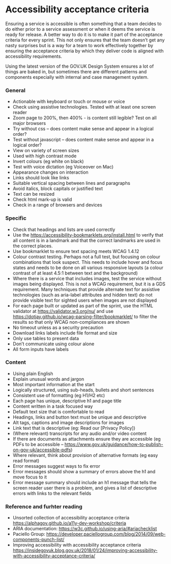 <!-- Nav 
* [Interaction design and service design](/README.md)
* [What interaction designers and service designers do](/design.md)
* [Defra Design community](/community.md)
* [Tools and resources](/tools-and-resources.md)
* [Defra design standards](https://github.com/DEFRA/design-standards)
* [Specialist Publisher](/specialist-publisher.md)
* Accessibility acceptance criteria
* [Design crits](/design-crits.md)
* [Case studies](/case-studies.md)-->

# Accessibility acceptance criteria

Ensuring a service is accessible is often something that a team decides to do either prior to a service assessment or when it deems the service is ready for release. A better way to do it is to make it part of the acceptance criteria for every sprint. This not only ensures that the team doesn’t get any nasty surprises but is a way for a team to work effectively together by ensuring the acceptance criteria by which they deliver code is aligned with accessibility requirements.

Using the latest version of the GOV.UK Design System ensures a lot of things are baked in, but sometimes there are different patterns and components especially with internal and case management system.

### General

* Actionable with keyboard or touch or mouse or voice
* Check using assistive technologies. Tested with at least one screen reader
* Zoom page to 200%, then 400% - is content still legible? Test on all major browsers
* Try without css – does content make sense and appear in a logical order?
* Test without javascript – does content make sense and appear in a logical order?
* View on variety of screen sizes
* Used with high contrast mode
* Invert colours (eg white on black)
* Test with voice dictation (eg Voiceover on Mac)
* Appearance changes on interaction
* Links should look like links
* Suitable vertical spacing between lines and paragraphs
* Avoid italics, block capitals or justified text
* Text can be resized
* Check html mark-up is valid
* Check in a range of browsers and devices

### Specific

* Check that headings and lists are used correctly
* Use the https://accessibility-bookmarklets.org/install.html to verify that all content is in a landmark and that the correct landmarks are used in the correct places.
* Use bookmarklet to ensure text spacing meets WCAG 1.4.12
* Colour contrast testing. Perhaps not a full test, but focusing on colour combinations that look suspect. This needs to include hover and focus states and needs to be done on all various responsive layouts (a colour contrast of at least 4.5:1 between text and the background)
* Where there is a service that includes images, test the service without images being displayed. This is not a WCAG requirement, but it is a GDS requirement. Many techniques that provide alternate text for assistive technologies (such as aria-label attributes and hidden text) do not provide visible text for sighted users when images are not displayed
* For each page built or updated as part of the sprint, use the HTML validator at https://validator.w3.org/nu/ and use https://dotjay.github.io/wcag-parsing-filter/bookmarklet/ to filter the results so that only WCAG non-compliances are shown
* No timeout unless as a security precaution
* Download links labels include file format and size
* Only use tables to present data
* Don’t communicate using colour alone
* All form inputs have labels

### Content

* Using plain English
* Explain unusual words and jargon
* Most important information at the start
* Logically structured, using sub-heads, bullets and short sentences
* Consistent use of formatting (eg H1/H2 etc)
* Each page has unique, descriptive h1 and page title
* Content written in a task focused way
* Default text size that is comfortable to read
* Headings, links and button text must be unique and descriptive
* Alt tags, captions and image descriptions for images
* Link text that is descriptive (eg: Read our [Privacy Policy])
* (Where relevant) transcripts for any audio and/or video content
* If there are documents as attachments ensure they are accessible (eg PDFs to be accessible – https://www.gov.uk/guidance/how-to-publish-on-gov-uk/accessible-pdfs)
* Where relevant, think about provision of alternative formats (eg easy read format)
* Error messages suggest ways to fix error
* Error messages should show a summary of errors above the h1 and move focus to it
* Error message summary should include an h1 message that tells the screen reader user there is a problem, and gives a list of descriptive errors with links to the relevant fields

### Reference and furhter reading

* Unsorted collection of accessibility acceptance criteria https://alphagov.github.io/a11y-dev-workshop/criteria
* ARIA documentation: https://w3c.github.io/using-aria/#ariachecklist
* Paciello Group: https://developer.paciellogroup.com/blog/2014/09/web-components-punch-list/
* Improving accessibility with accessibility acceptance criteria https://insidegovuk.blog.gov.uk/2018/01/24/improving-accessibility-with-accessibility-acceptance-criteria/
